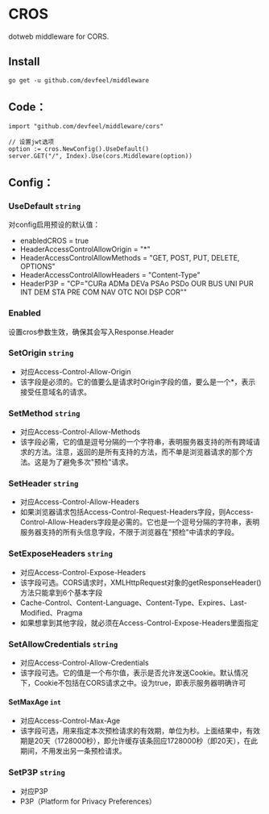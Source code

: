# CROS
dotweb middleware for CORS.

## Install
```
go get -u github.com/devfeel/middleware
```

## Code：
```
import "github.com/devfeel/middleware/cors"

// 设置jwt选项
option := cros.NewConfig().UseDefault()
server.GET("/", Index).Use(cors.Middleware(option))
```
## Config：

### UseDefault `string`

对config启用预设的默认值：
* enabledCROS = true
* HeaderAccessControlAllowOrigin = "*"
* HeaderAccessControlAllowMethods = "GET, POST, PUT, DELETE, OPTIONS"
* HeaderAccessControlAllowHeaders = "Content-Type"
* HeaderP3P = "CP=\"CURa ADMa DEVa PSAo PSDo OUR BUS UNI PUR INT DEM STA PRE COM NAV OTC NOI DSP COR\""

### Enabled

设置cros参数生效，确保其会写入Response.Header

### SetOrigin `string`

* 对应Access-Control-Allow-Origin
* 该字段是必须的。它的值要么是请求时Origin字段的值，要么是一个*，表示接受任意域名的请求。

### SetMethod `string`

* 对应Access-Control-Allow-Methods
* 该字段必需，它的值是逗号分隔的一个字符串，表明服务器支持的所有跨域请求的方法。注意，返回的是所有支持的方法，而不单是浏览器请求的那个方法。这是为了避免多次"预检"请求。

### SetHeader `string`

* 对应Access-Control-Allow-Headers
* 如果浏览器请求包括Access-Control-Request-Headers字段，则Access-Control-Allow-Headers字段是必需的。它也是一个逗号分隔的字符串，表明服务器支持的所有头信息字段，不限于浏览器在"预检"中请求的字段。

### SetExposeHeaders `string`

* 对应Access-Control-Expose-Headers
* 该字段可选。CORS请求时，XMLHttpRequest对象的getResponseHeader()方法只能拿到6个基本字段
* Cache-Control、Content-Language、Content-Type、Expires、Last-Modified、Pragma
* 如果想拿到其他字段，就必须在Access-Control-Expose-Headers里面指定

### SetAllowCredentials `string`

* 对应Access-Control-Allow-Credentials
* 该字段可选。它的值是一个布尔值，表示是否允许发送Cookie。默认情况下，Cookie不包括在CORS请求之中。设为true，即表示服务器明确许可

#### SetMaxAge `int`

* 对应Access-Control-Max-Age
* 该字段可选，用来指定本次预检请求的有效期，单位为秒。上面结果中，有效期是20天（1728000秒），即允许缓存该条回应1728000秒（即20天），在此期间，不用发出另一条预检请求。

### SetP3P `string`

* 对应P3P
* P3P（Platform for Privacy Preferences）
